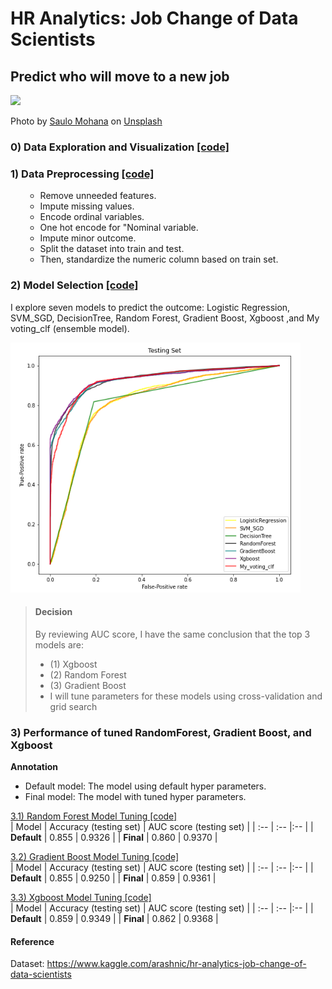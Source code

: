 # HR Analytics: Job Change of Data Scientists
## Predict who will move to a new job

<img src="Image/saulo-mohana-wNz7_5EvUWU-unsplash.jpg" height="400">

Photo by <a href="https://unsplash.com/@saulomohana?utm_source=unsplash&utm_medium=referral&utm_content=creditCopyText">Saulo Mohana</a> on <a href="https://unsplash.com/s/photos/career?utm_source=unsplash&utm_medium=referral&utm_content=creditCopyText">Unsplash</a>
  



 
### 0) Data Exploration and Visualization <a href = "https://nbviewer.jupyter.org/github/Wei-Kuang/HR_JobChange/blob/main/HR_Analysis_Step0_DataVisualization.ipynb">[code]</a>  

### 1) Data Preprocessing <a href = "https://nbviewer.jupyter.org/github/Wei-Kuang/HR_JobChange/blob/main/HR_Analysis_Step1_DataPreprocessing.ipynb">[code]</a>  

<ul><ul>
<li>Remove unneeded features.</li>
<li>Impute missing values.</li>
<li>Encode ordinal variables.</li>
<li>One hot encode for "Nominal variable.</li>
<li>Impute minor outcome.</li>
<li>Split the dataset into train and test.</li>
<li>Then, standardize the numeric column based on train set.</li>
</ul></ul>

### 2) Model Selection <a href = "https://nbviewer.jupyter.org/github/Wei-Kuang/HR_JobChange/blob/main/HR_Analysis_Step2_ModelSelection.ipynb">[code]</a>

I explore seven models to predict the outcome: Logistic Regression, SVM_SGD, DecisionTree, Random Forest, Gradient Boost, Xgboost ,and My voting_clf (ensemble model).

<img src="Image/ROC_model_selection.png" height="400"> 

> #### Decision
> 
> By reviewing AUC score, I have the same conclusion that the top 3 models are:
> -  (1) Xgboost
> -  (2) Random Forest
> -  (3) Gradient Boost
> - I will tune parameters for these models using cross-validation and grid search
#### 




### 3) Performance of tuned RandomForest, Gradient Boost, and Xgboost

**Annotation**
- Default model: The model using default hyper parameters.
- Final model: The model with tuned hyper parameters.


<a href = "https://nbviewer.jupyter.org/github/Wei-Kuang/HR_JobChange/blob/main/HR_Analysis_Step3_1_RandomForest_TuningParam.ipynb"> 3.1) Random Forest Model Tuning [code] </a>  
| Model              | Accuracy (testing set) | AUC score (testing set) |
| :--                | :--                    |:--                      |
| **Default**        | 0.855                  | 0.9326                  |
| **Final**          | 0.860                  | 0.9370                  |



<a href = "https://nbviewer.jupyter.org/github/Wei-Kuang/HR_JobChange/blob/main/HR_Analysis_Step3_2_GMB_TuningParam.ipynb"> 3.2) Gradient Boost Model Tuning [code]</a>  
| Model              | Accuracy (testing set) | AUC score (testing set) |
| :--                | :--                    |:--                      |
| **Default**        | 0.855                  | 0.9250                   |
| **Final**          | 0.859                  | 0.9361                   |



<a href = "https://nbviewer.jupyter.org/github/Wei-Kuang/HR_JobChange/blob/main/HR_Analysis_Step3_3_XBG_TuningParam.ipynb"> 3.3) Xgboost Model Tuning [code]</a>  
| Model              | Accuracy (testing set) | AUC score (testing set) |
| :--                | :--                    |:--                      |
| **Default**        | 0.859                  | 0.9349                   |
| **Final**          | 0.862                  | 0.9368                   |


#### Reference
Dataset: https://www.kaggle.com/arashnic/hr-analytics-job-change-of-data-scientists
